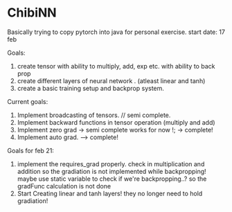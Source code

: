 # ChibiNN

Basically trying to  copy pytorch into java for personal exercise. 
start date: 17 feb

Goals:
  1. create tensor with ability to multiply, add, exp etc. with ability to back prop
  2. create different layers of neural network . (atleast linear and tanh)
  3. create a basic training setup and backprop system.

Current goals:
   1. Implement broadcasting of tensors. // semi complete.
   2. Implement backward functions in tensor operation (multiply and add)
   3. Implement zero grad -> semi complete works for now !; -> complete!
   4. Implement auto grad. --> complete! 

Goals for feb 21:
1. implement the requires_grad properly. check in multiplication and addition so the gradiation is not implemented while backpropping!
    maybe use static variable to check if we're backpropping..? so the gradFunc calculation is not done
2. Start Creating linear and tanh layers! they no longer need to hold gradiation!